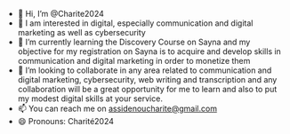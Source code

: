 - 👋 Hi, I’m @Charite2024
- 👀 I am interested in digital, especially communication and digital marketing as well as cybersecurity
- 🌱 I’m currently learning the Discovery Course on Sayna and my objective for my registration on Sayna is to acquire and develop skills in communication and digital marketing in order to monetize them
- 💞️ I’m looking to collaborate in any area related to communication and digital marketing, cybersecurity, web writing and transcription and any collaboration will be a great opportunity for me to learn and also to put my modest digital skills at your service.
- 📫 You can reach me on assidenoucharite@gmail.com
- 😄 Pronouns: Charité2024

